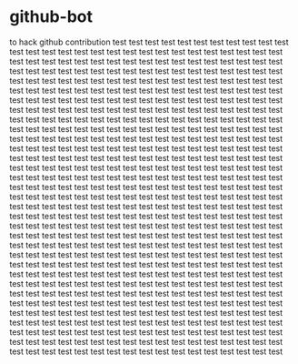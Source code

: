 # github-bot
to hack github contribution
test 
test 
test 
test 
test 
test 
test 
test 
test 
test 
test 
test 
test 
test 
test 
test 
test 
test 
test 
test 
test 
test 
test 
test 
test 
test 
test 
test 
test 
test 
test 
test 
test 
test 
test 
test 
test 
test 
test 
test 
test 
test 
test 
test 
test 
test 
test 
test 
test 
test 
test 
test 
test 
test 
test 
test 
test 
test 
test 
test 
test 
test 
test 
test 
test 
test 
test 
test 
test 
test 
test 
test 
test 
test 
test 
test 
test 
test 
test 
test 
test 
test 
test 
test 
test 
test 
test 
test 
test 
test 
test 
test 
test 
test 
test 
test 
test 
test 
test 
test 
test 
test 
test 
test 
test 
test 
test 
test 
test 
test 
test 
test 
test 
test 
test 
test 
test 
test 
test 
test 
test 
test 
test 
test 
test 
test 
test 
test 
test 
test 
test 
test 
test 
test 
test 
test 
test 
test 
test 
test 
test 
test 
test 
test 
test 
test 
test 
test 
test 
test 
test 
test 
test 
test 
test 
test 
test 
test 
test 
test 
test 
test 
test 
test 
test 
test 
test 
test 
test 
test 
test 
test 
test 
test 
test 
test 
test 
test 
test 
test 
test 
test 
test 
test 
test 
test 
test 
test 
test 
test 
test 
test 
test 
test 
test 
test 
test 
test 
test 
test 
test 
test 
test 
test 
test 
test 
test 
test 
test 
test 
test 
test 
test 
test 
test 
test 
test 
test 
test 
test 
test 
test 
test 
test 
test 
test 
test 
test 
test 
test 
test 
test 
test 
test 
test 
test 
test 
test 
test 
test 
test 
test 
test 
test 
test 
test 
test 
test 
test 
test 
test 
test 
test 
test 
test 
test 
test 
test 
test 
test 
test 
test 
test 
test 
test 
test 
test 
test 
test 
test 
test 
test 
test 
test 
test 
test 
test 
test 
test 
test 
test 
test 
test 
test 
test 
test 
test 
test 
test 
test 
test 
test 
test 
test 
test 
test 
test 
test 
test 
test 
test 
test 
test 
test 
test 
test 
test 
test 
test 
test 
test 
test 
test 
test 
test 
test 
test 
test 
test 
test 
test 
test 
test 
test 
test 
test 
test 
test 
test 
test 
test 
test 
test 
test 
test 
test 
test 
test 
test 
test 
test 
test 
test 
test 
test 
test 
test 
test 
test 
test 
test 
test 
test 
test 
test 
test 
test 
test 
test 
test 
test 
test 
test 
test 
test 
test 
test 
test 
test 
test 
test 
test 
test 
test 
test 
test 
test 
test 
test 
test 
test 
test 
test 
test 
test 
test 
test 
test 
test 
test 
test 
test 
test 
test 
test 
test 
test 
test 
test 
test 
test 
test 
test 
test 
test 
test 
test 
test 
test 
test 
test 
test 
test 
test 
test 
test 
test 
test 
test 
test 
test 
test 
test 
test 
test 
test 
test 
test 
test 
test 
test 
test 
test 
test 
test 
test 
test 
test 
test 
test 
test 
test 
test 
test 
test 
test 
test 
test 
test 
test 
test 
test 
test 
test 
test 
test 
test 
test 
test 
test 
test 
test 
test 
test 
test 
test 
test 
test 
test 
test 
test 
test 
test 
test 
test 
test 
test 
test 
test 
test 
test 
test 
test 
test 
test 
test 
test 
test 
test 
test 
test 
test 
test 
test 
test 
test 
test 
test 
test 
test 
test 
test 
test 
test 
test 
test 
test 
test 
test 
test 
test 
test 
test 
test 
test 
test 
test 
test 
test 
test 
test 
test 
test 
test 
test 
test 
test 
test 
test 
test 
test 
test 
test 
test 
test 
test 
test 
test 
test 
test 
test 
test 
test 
test 
test 
test 
test 
test 
test 
test 
test 
test 
test 
test 
test 
